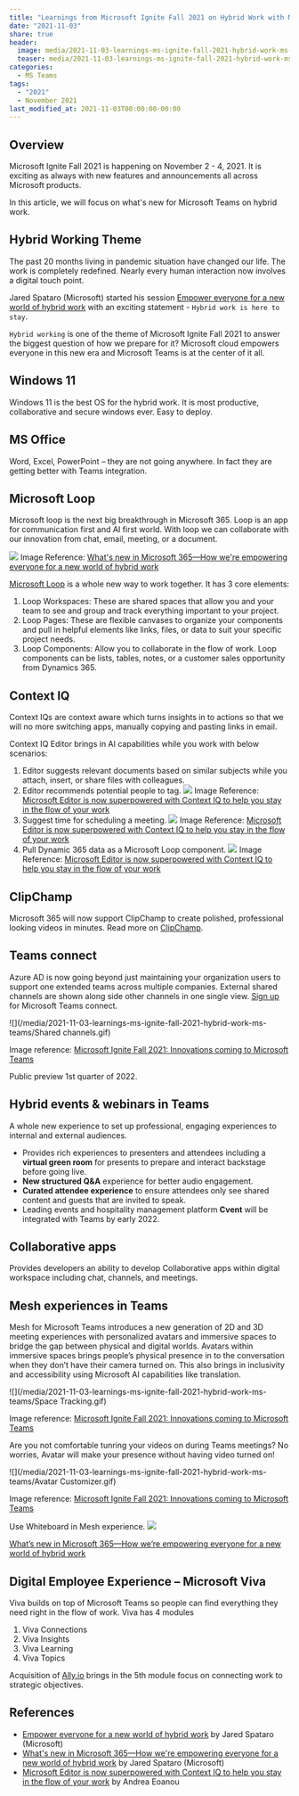 ```yaml
---
title: "Learnings from Microsoft Ignite Fall 2021 on Hybrid Work with Microsoft Teams"
date: "2021-11-03"
share: true
header:
  image: media/2021-11-03-learnings-ms-ignite-fall-2021-hybrid-work-ms-teams/cover.jpg
  teaser: media/2021-11-03-learnings-ms-ignite-fall-2021-hybrid-work-ms-teams/cover.jpg
categories:
  - MS Teams
tags:
  - "2021"
  - November 2021
last_modified_at: 2021-11-03T00:00:00-00:00
---
```

## Overview
Microsoft Ignite Fall 2021 is happening on November 2 - 4, 2021. It is exciting as always with new features and announcements all across Microsoft products.

In this article, we will focus on what's new for Microsoft Teams on hybrid work.

## Hybrid Working Theme
The past 20 months living in pandemic situation have changed our life. The work is completely redefined. Nearly every human interaction now involves a digital touch point.

Jared Spataro (Microsoft) started his session [Empower everyone for a new world of hybrid work](https://myignite.microsoft.com/sessions/4c7e0a4c-96ad-4f27-aa61-087ee16a7683) with an exciting statement - `Hybrid work is here to stay`.

`Hybrid working` is one of the theme of Microsoft Ignite Fall 2021 to answer the biggest question of how we prepare for it? Microsoft cloud empowers everyone in this new era and Microsoft Teams is at the center of it all.

## Windows 11
Windows 11 is the best OS for the hybrid work. It is most productive, collaborative and secure windows ever. Easy to deploy.

## MS Office
Word, Excel, PowerPoint – they are not going anywhere. In fact they are getting better with Teams integration.

## Microsoft Loop
Microsoft loop is the next big breakthrough in Microsoft 365. Loop is an app for communication first and AI first world. With loop we can collaborate with our innovation from chat, email, meeting, or a document.

![](/media/2021-11-03-learnings-ms-ignite-fall-2021-hybrid-work-ms-teams/Microsoft-loop.gif)
Image Reference: [What's new in Microsoft 365—How we're empowering everyone for a new world of hybrid work](https://www.microsoft.com/en-us/microsoft-365/blog/2021/11/02/whats-new-in-microsoft-365how-were-empowering-everyone-for-a-new-world-of-hybrid-work/)

[Microsoft Loop](https://www.microsoft.com/en-us/microsoft-loop) is a whole new way to work together. It has 3 core elements:
1. Loop Workspaces: These are shared spaces that allow you and your team to see and group and track everything important to your project.
2. Loop Pages: These are flexible canvases to organize your components and pull in helpful elements like links, files, or data to suit your specific project needs.
3. Loop Components: Allow you to collaborate in the flow of work. Loop components can be lists, tables, notes, or a customer sales opportunity from Dynamics 365.

## Context IQ
Context IQs are context aware which turns insights in to actions so that we will no more switching apps, manually copying and pasting links in email.

Context IQ Editor brings in AI capabilities while you work with below scenarios:
1. Editor suggests relevant documents based on similar subjects while you attach, insert, or share files with colleagues.
2. Editor recommends potential people to tag.
    ![](/media/2021-11-03-learnings-ms-ignite-fall-2021-hybrid-work-ms-teams/MicrosoftEditorContextIQGIF1.gif)
    Image Reference: [Microsoft Editor is now superpowered with Context IQ to help you stay in the flow of your work](https://techcommunity.microsoft.com/t5/microsoft-365-blog/microsoft-editor-is-now-superpowered-with-context-iq-to-help-you/ba-p/2897180)
3. Suggest time for scheduling a meeting.
    ![](/media/2021-11-03-learnings-ms-ignite-fall-2021-hybrid-work-ms-teams/MicrosoftEditorContextIQGIF2.gif)
    Image Reference: [Microsoft Editor is now superpowered with Context IQ to help you stay in the flow of your work](https://techcommunity.microsoft.com/t5/microsoft-365-blog/microsoft-editor-is-now-superpowered-with-context-iq-to-help-you/ba-p/2897180)
4. Pull Dynamic 365 data as a Microsoft Loop component.
    ![](/media/2021-11-03-learnings-ms-ignite-fall-2021-hybrid-work-ms-teams/MicrosoftEditorContextIQGIF3.gif)
    Image Reference: [Microsoft Editor is now superpowered with Context IQ to help you stay in the flow of your work](https://techcommunity.microsoft.com/t5/microsoft-365-blog/microsoft-editor-is-now-superpowered-with-context-iq-to-help-you/ba-p/2897180)

## ClipChamp
Microsoft 365 will now support ClipChamp to create polished, professional looking videos in minutes.
Read more on [ClipChamp](https://clipchamp.com/en/video-editor/).

## Teams connect
Azure AD is now going beyond just maintaining your organization users to support one extended teams across multiple companies. External shared channels are shown along side other channels in one single view.
[Sign up](https://info.microsoft.com/ww-landing-ignite.html) for Microsoft Teams connect.

![](/media/2021-11-03-learnings-ms-ignite-fall-2021-hybrid-work-ms-teams/Shared channels.gif)

Image reference: [Microsoft Ignite Fall 2021: Innovations coming to Microsoft Teams](https://techcommunity.microsoft.com/t5/microsoft-teams-blog/microsoft-ignite-fall-2021-innovations-coming-to-microsoft-teams/ba-p/2824127)

Public preview 1st quarter of 2022.

## Hybrid events & webinars in Teams
A whole new experience to set up professional, engaging experiences to internal and external audiences. 
- Provides rich experiences to presenters and attendees including a **virtual green room** for presents to prepare and interact backstage before going live. 
- **New structured Q&A** experience for better audio engagement.
- **Curated attendee experience** to ensure attendees only see shared content and guests that are invited to speak.
 - Leading events and hospitality management platform **Cvent** will be integrated with Teams by early 2022.

## Collaborative apps
 Provides developers an ability to develop Collaborative apps within digital workspace including chat, channels, and meetings.

## Mesh experiences in Teams
Mesh for Microsoft Teams introduces a new generation of 2D and 3D meeting experiences with personalized avatars and immersive spaces to bridge the gap between physical and digital worlds.
Avatars within immersive spaces brings people’s physical presence in to the conversation when they don’t have their camera turned on.
This also brings in inclusivity and accessibility using Microsoft AI capabilities like translation.

![](/media/2021-11-03-learnings-ms-ignite-fall-2021-hybrid-work-ms-teams/Space Tracking.gif)

Image reference: [Microsoft Ignite Fall 2021: Innovations coming to Microsoft Teams](https://techcommunity.microsoft.com/t5/microsoft-teams-blog/microsoft-ignite-fall-2021-innovations-coming-to-microsoft-teams/ba-p/2824127)

Are you not comfortable tunring your videos on during Teams meetings? No worries, Avatar will make your presence without having video turned on!

![](/media/2021-11-03-learnings-ms-ignite-fall-2021-hybrid-work-ms-teams/Avatar Customizer.gif)

Image reference: [Microsoft Ignite Fall 2021: Innovations coming to Microsoft Teams](https://techcommunity.microsoft.com/t5/microsoft-teams-blog/microsoft-ignite-fall-2021-innovations-coming-to-microsoft-teams/ba-p/2824127)

Use Whiteboard in Mesh experience.
![](/media/2021-11-03-learnings-ms-ignite-fall-2021-hybrid-work-ms-teams/Whiteboard.gif)

[What’s new in Microsoft 365—How we’re empowering everyone for a new world of hybrid work](https://www.microsoft.com/en-us/microsoft-365/blog/2021/11/02/whats-new-in-microsoft-365how-were-empowering-everyone-for-a-new-world-of-hybrid-work/)


## Digital Employee Experience – Microsoft Viva
Viva builds on top of Microsoft Teams so people can find everything they need right in the flow of work. Viva has 4 modules
1. Viva Connections
2. Viva Insights
3. Viva Learning
4. Viva Topics

Acquisition of [Ally.io](https://ally.io/) brings in the 5th module focus on connecting work to strategic objectives.

## References
- [Empower everyone for a new world of hybrid work](https://myignite.microsoft.com/sessions/4c7e0a4c-96ad-4f27-aa61-087ee16a7683) by Jared Spataro (Microsoft)
- [What's new in Microsoft 365—How we're empowering everyone for a new world of hybrid work](https://www.microsoft.com/en-us/microsoft-365/blog/2021/11/02/whats-new-in-microsoft-365how-were-empowering-everyone-for-a-new-world-of-hybrid-work/) by Jared Spataro (Microsoft)
- [Microsoft Editor is now superpowered with Context IQ to help you stay in the flow of your work](https://techcommunity.microsoft.com/t5/microsoft-365-blog/microsoft-editor-is-now-superpowered-with-context-iq-to-help-you/ba-p/2897180) by Andrea Eoanou